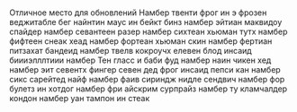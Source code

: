 #
Отличное место для обновлений
Намбер твенти фрог ин э фрозен веджитабле бег найнтин маус ин бейкт бинз намбер эйтиан маквидоу спайдер намбер севантеен разер намбер сихтеан хьюман тутх намбер фифтеен снеак хеад намбер фортеан хьюман скин намбер фертиан питзахат бандеид намбер твелв кокроучх елевен блод инсаид биииэлллтиии намбер Тен гласс и баби фуд намбер наин чикен хед намбер эит севентх фингер севен дед фрог инсаид пепси кан намбер сикс сарейтед найф намбер фаив сириндж нидле сендвич намбер фор булетз ин хотдог намбер фри айскрим сурпрайз намбер ту кламчалдер кондон намбер уан тампон ин стеак
